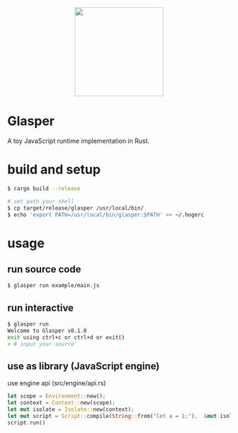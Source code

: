 <div align="center">
  <img src="https://user-images.githubusercontent.com/71201308/191076633-4efad1ee-c458-4309-886f-c5c3336fecb0.png" width="200">
</div>


# Glasper
A toy JavaScript runtime implementation in Rust.

# build and setup

```sh
$ cargo build --release

# set path your shell
$ cp target/release/glasper /usr/local/bin/
$ echo 'export PATH=/usr/local/bin/glasper:$PATH' >> ~/.hogerc
```

# usage

## run source code

```sh
$ glasper run example/main.js
```

## run interactive

```sh
$ glasper run
Welcome to Glasper v0.1.0
exit using ctrl+c or ctrl+d or exit()
> # input your source
```

## use as library (JavaScript engine)

use engine api (src/engine/api.rs)

```rs
let scope = Environment::new();
let context = Context::new(scope);
let mut isolate = Isolate::new(context);
let mut script = Script::compile(String::from("let a = 1;"),  &mut isolate.context.scope);
script.run()
```
